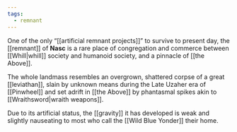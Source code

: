 ```yaml
---
tags:
  - remnant
---
```


One of the only “[[artificial remnant projects]]” to survive to present day, the [[remnant]] of **Nasc** is a rare place of congregation and commerce between [[Whill|whill]] society and humanoid society, and a pinnacle of [[the Above]].

The whole landmass resembles an overgrown, shattered corpse of a great [[leviathan]], slain by unknown means during the Late Uzaher era of [[Pinwheel]] and set adrift in [[the Above]] by phantasmal spikes akin to [[Wraithsword|wraith weapons]].

Due to its artificial status, the [[gravity]] it has developed is weak and slightly nauseating to most who call the [[Wild Blue Yonder]] their home.